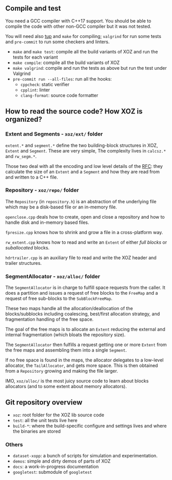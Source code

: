 ## Compile and test

You need a GCC compiler with C++17 support. You should be able to
compile the code with other non-GCC compiler but it was not tested.

You will need also [tup](https://gittup.org/tup/index.html) and `make`
for compiling; `valgrind` for run some tests and `pre-commit` to run
some checkers and linters.

- `make` and `make test`: compile all the build variants of XOZ and run the tests for each variant
- `make compile`: compile all the build variants of XOZ
- `make valgrind`: compile and run the tests as above but run the test
    under Valgrind
- `pre-commit run --all-files`: run all the hooks:
    - `cppcheck`: static verifier
    - `cpplint`: linter
    - `clang-format`: source code formatter

## How to read the source code? How XOZ is organized?

### Extent and Segments -  `xoz/ext/` folder

`extent.*` and `segment.*` define the two building-block
structures in XOZ, `Extent` and `Segment`. These are very simple,
The complexity lives in `calcsz.*` and `rw_segm.*`.

Those two deal with all the encoding and low level details of the
[RFC](https://github.com/eldipa/xoz/wiki/RFC:-Specification-of-Segment,-Extent-and-Block-Size):
they calculate the size of an `Extent` and a `Segment` and how they are read from
and written to a C++ file.

### Repository - `xoz/repo/` folder

The `Repository` (in `repository.h`) is an abstraction of the underlying
file which may be a disk-based file or an in-memory file.

`openclose.cpp` deals how to create, open and close a repository
and how to handle disk and in-memory based files.

`fpresize.cpp` knows how to shrink and grow a file in a cross-platform
way.

`rw_extent.cpp` knows how to read and write an `Extent` of either *full
blocks* or *suballocated* blocks.

`hdrtrailer.cpp` is an auxiliary file to read and write the XOZ header
and trailer structures.

### SegmentAllocator - `xoz/alloc/` folder

The `SegmentAllocator` is in charge to fulfill space requests from the
caller. It does a partition and issues a request of free blocks to the
`FreeMap` and a request of free sub-blocks to the `SubBlockFreeMap`.

These two maps handle all the allocation/deallocation of the
blocks/subblocks including coalescing, best/first allocation strategy,
and fragmentation handling of the free space.

The goal of the free maps is to allocate an `Extent` reducing the
external and internal fragmentation (which bloats the repository size).

The `SegmentAllocator` then fulfills a request getting one or more
`Extent` from the free maps and assembling them into a single `Segment`.

If no free space is found in the maps, the allocator delegates to
a low-level allocator, the `TailAllocator`, and gets more space. This
is then obtained from a `Repository` growing and making the file larger.

IMO, `xoz/alloc/` is the most juicy source code to learn about blocks
allocators (and to some extent about memory allocators).

## Git repository overview

- `xoz`: root folder for the XOZ lib source code
- `test`: all the unit tests live here
- `build-*`: where the build-specific configure and settings lives and
    where the binaries are stored

### Others

- `dataset-xopp`: a bunch of scripts for simulation and experimentation.
- `demos`: simple and dirty demos of parts of XOZ
- `docs`: a work-in-progress documentation
- `googletest`: submodule of `googletest`
